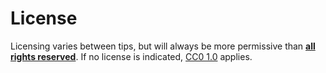# License
Licensing varies between tips, but will always be more permissive than **[all rights reserved](https://en.wikipedia.org/wiki/All_rights_reserved)**. If no license is indicated, [CC0 1.0](https://creativecommons.org/publicdomain/zero/1.0/) applies.
